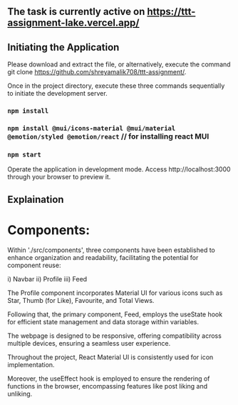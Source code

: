## The task is currently active on https://ttt-assignment-lake.vercel.app/

## Initiating the Application

Please download and extract the file, or alternatively, execute the command git clone https://github.com/shreyamalik708/ttt-assignment/.

Once in the project directory, execute these three commands sequentially to initiate the development server.

### `npm install`

### `npm install @mui/icons-material @mui/material @emotion/styled @emotion/react`  // for installing react MUI

### `npm start`

Operate the application in development mode.
Access http://localhost:3000 through your browser to preview it.

## Explaination

# Components: 

Within './src/components', three components have been established to enhance organization and readability, facilitating the potential for component reuse:

i) Navbar
ii) Profile
iii) Feed

The Profile component incorporates Material UI for various icons such as Star, Thumb (for Like), Favourite, and Total Views.

Following that, the primary component, Feed, employs the useState hook for efficient state management and data storage within variables.

The webpage is designed to be responsive, offering compatibility across multiple devices, ensuring a seamless user experience.

Throughout the project, React Material UI is consistently used for icon implementation.

Moreover, the useEffect hook is employed to ensure the rendering of functions in the browser, encompassing features like post liking and unliking.
